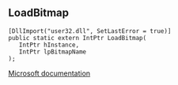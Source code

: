 ## LoadBitmap

```
[DllImport("user32.dll", SetLastError = true)]
public static extern IntPtr LoadBitmap(
   IntPtr hInstance,
   IntPtr lpBitmapName
);
```

[Microsoft documentation](https://docs.microsoft.com/en-us/windows/win32/api/winuser/nf-winuser-loadbitmapw)
